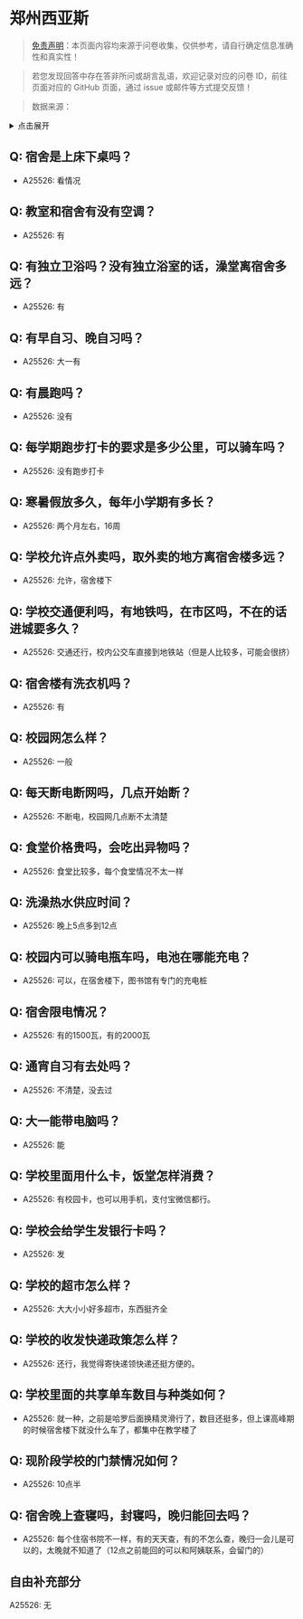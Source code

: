 # 郑州西亚斯

> [免责声明](https://colleges.chat/#_3)：本页面内容均来源于问卷收集，仅供参考，请自行确定信息准确性和真实性！

> 若您发现回答中存在答非所问或胡言乱语，欢迎记录对应的问卷 ID，前往页面对应的 GitHub 页面，通过 issue 或邮件等方式提交反馈！

> 数据来源：

<details><summary>点击展开</summary>
<ul>
<li>A25526: 匿名 (2024 年 06 月)</li>
</ul>
</details>

## Q: 宿舍是上床下桌吗？

- A25526: 看情况

## Q: 教室和宿舍有没有空调？

- A25526: 有

## Q: 有独立卫浴吗？没有独立浴室的话，澡堂离宿舍多远？

- A25526: 有

## Q: 有早自习、晚自习吗？

- A25526: 大一有

## Q: 有晨跑吗？

- A25526: 没有

## Q: 每学期跑步打卡的要求是多少公里，可以骑车吗？

- A25526: 没有跑步打卡

## Q: 寒暑假放多久，每年小学期有多长？

- A25526: 两个月左右，16周

## Q: 学校允许点外卖吗，取外卖的地方离宿舍楼多远？

- A25526: 允许，宿舍楼下

## Q: 学校交通便利吗，有地铁吗，在市区吗，不在的话进城要多久？

- A25526: 交通还行，校内公交车直接到地铁站（但是人比较多，可能会很挤）

## Q: 宿舍楼有洗衣机吗？

- A25526: 有

## Q: 校园网怎么样？

- A25526: 一般

## Q: 每天断电断网吗，几点开始断？

- A25526: 不断电，校园网几点断不太清楚

## Q: 食堂价格贵吗，会吃出异物吗？

- A25526: 食堂比较多，每个食堂情况不太一样

## Q: 洗澡热水供应时间？

- A25526: 晚上5点多到12点

## Q: 校园内可以骑电瓶车吗，电池在哪能充电？

- A25526: 可以，在宿舍楼下，图书馆有专门的充电桩

## Q: 宿舍限电情况？

- A25526: 有的1500瓦，有的2000瓦

## Q: 通宵自习有去处吗？

- A25526: 不清楚，没去过

## Q: 大一能带电脑吗？

- A25526: 能

## Q: 学校里面用什么卡，饭堂怎样消费？

- A25526: 有校园卡，也可以用手机，支付宝微信都行。

## Q: 学校会给学生发银行卡吗？

- A25526: 发

## Q: 学校的超市怎么样？

- A25526: 大大小小好多超市，东西挺齐全

## Q: 学校的收发快递政策怎么样？

- A25526: 还行，我觉得寄快递领快递还挺方便的。

## Q: 学校里面的共享单车数目与种类如何？

- A25526: 就一种，之前是哈罗后面换精灵滑行了，数目还挺多，但上课高峰期的时候宿舍楼下就没什么车了，都集中在教学楼了

## Q: 现阶段学校的门禁情况如何？

- A25526: 10点半

## Q: 宿舍晚上查寝吗，封寝吗，晚归能回去吗？

- A25526: 每个住宿书院不一样，有的天天查，有的不怎么查，晚归一会儿是可以的，太晚就不知道了（12点之前能回的可以和阿姨联系，会留门的）

## 自由补充部分

A25526: 无